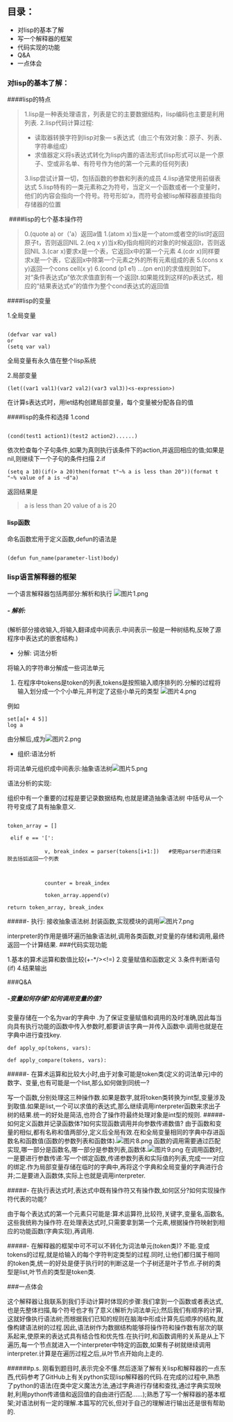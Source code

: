  
## 目录：

+ 对lisp的基本了解
+ 写一个解释器的框架
+ 代码实现的功能
+ Q&A
+ 一点体会


### 对lisp的基本了解：
####lisp的特点
>1.lisp是一种表处理语言，列表是它的主要数据结构，lisp编码也主要是利用列表.
>2.lisp代码计算过程:
>- 读取器转换字符到lisp对象— s表达式（由三个有效对象：原子、列表、字符串组成）
>- 求值器定义将s表达式转化为lisp内置的语法形式(lisp形式可以是一个原子、空或非名单、有符号作为他的第一个元素的任何列表)
>
>3.lisp尝试计算一切，包括函数的参数和列表的成员
4.lisp通常使用前缀表达式
>5.lisp特有的一类元素称之为符号，当定义一个函数或者一个变量时，他们的内容会指向一个符号。符号形如‘a，而符号会被lisp解释器直接指向存储器的位置



​
####lisp的七个基本操作符

> 0.(quote a) or（’a）返回a值
1.(atom x)当x是一个atom或者空的list时返回原子t，否则返回NIL
2.(eq x y)当x和y指向相同的对象的时候返回t，否则返回NIL
3.(car x)要求x是一个表，它返回x中的第一个元素
4.(cdr x)同样要求x是一个表，它返回x中除第一个元素之外的所有元素组成的表
5.(cons x y)返回一个cons cell(x y)
6.(cond (p1 e1) ...(pn en))的求值规则如下。对“条件表达式p”依次求值直到有一个返回t.如果能找到这样的p表达式，相应的“结果表达式e”的值作为整个cond表达式的返回值

####lisp的变量

1.全局变量

```

(defvar var val)
or
(setq var val)
```

全局变量有永久值在整个lisp系统

2.局部变量

 ```
 (let((var1 val1)(var2 val2)(var3 val3))<s-expression>)
```
在计算s表达式时，用let结构创建局部变量，每个变量被分配各自的值
 
####lisp的条件和选择
1.cond
```

(cond(test1 action1)(test2 action2)......)
```

依次检查每个子句条件,如果为真则执行该条件下的action,并返回相应的值;如果是nil,则继续下一个子句的条件扫描
2.if
```
(setq a 10)(if(> a 20)then(format t"~% a is less than 20"))(format t "~% value of a is ~d"a)
```

返回结果是 
> a is less than 20 value of a is 20


#### lisp函数
命名函数宏用于定义函数,defun的语法是
```

(defun fun_name(parameter-list)body)
```



### lisp语言解释器的框架

一个语言解释器包括两部分:解析和执行
![图片1.png](https://upload-images.jianshu.io/upload_images/15605979-b343bd6ab1226d40.png?imageMogr2/auto-orient/strip%7CimageView2/2/w/1240)


##### - 解析:
(解析部分接收输入,将输入翻译成中间表示.中间表示一般是一种树结构,反映了源程序中表达式的嵌套结构.)

 
- 分解: 词法分析

将输入的字符串分解成一些词法单元
1. 在程序中tokens是token的列表,tokens是按照输入顺序排列的.分解的过程将输入划分成一个个小单元,并判定了这些小单元的类型
![图片4.png](https://upload-images.jianshu.io/upload_images/15605979-28c49284bc3f0d92.png?imageMogr2/auto-orient/strip%7CimageView2/2/w/1240)

例如
```
set[a[+ 4 5]]
log a
```

由分解后,成为![图片2.png](https://upload-images.jianshu.io/upload_images/15605979-45fff935f5798d44.png?imageMogr2/auto-orient/strip%7CimageView2/2/w/1240)



- 组织:语法分析

将词法单元组织成中间表示:抽象语法树![图片5.png](https://upload-images.jianshu.io/upload_images/15605979-6e85ee2a4e3bb582.png?imageMogr2/auto-orient/strip%7CimageView2/2/w/1240)


语法分析的实现:

组织中有一个重要的过程是要记录数据结构,也就是建造抽象语法树
中括号从一个符号变成了具有抽象意义.
```

token_array = []
```
```
 elif e == '[':

            v, break_index = parser(tokens[i+1:])   #使用parser的递归来脱去括弧返回一个列表   
  
            

            counter = break_index

            token_array.append(v)

```

```
return token_array, break_index
```


#####- 执行:
接收抽象语法树.封装函数,实现模块的调用![图片7.png](https://upload-images.jianshu.io/upload_images/15605979-145c8da3f60f947c.png?imageMogr2/auto-orient/strip%7CimageView2/2/w/1240)



interpreter的作用是循环遍历抽象语法树,调用各类函数,对变量的存储和调用,最终返回一个计算结果.
###代码实现功能

1.基本的算术运算和数值比较(+-*/><!=)
2.变量赋值和函数定义
3.条件判断语句(if)
4.结果输出

###Q&A

##### -变量如何存储?如何调用变量的值?

变量存储在一个名为var的字典中 .为了保证变量赋值和调用的及时准确,因此每当向具有执行功能的函数中传入参数时,都要讲该字典一并传入函数中.调用也就是在字典中进行查找key.

```
def apply_op(tokens, vars):
```
```
def apply_compare(tokens, vars):
```

#####- 在算术运算和比较大小时,由于对象可能是token类(定义的词法单元)中的数字、变量,也有可能是一个list,那么如何做到同统一?

写一个函数,分别处理这三种操作数.如果是数字,就将token类转换为int型,变量涉及到取值.如果是list,一个可以求值的表达式,那么继续调用interpreter函数来求出子树的结果.统一的好处是简洁,也符合了操作符最终处理对象是int型的规则.
#####- 如何定义函数并记录函数体?如何实现函数调用并向参数传递数值?
由于函数和变量的相似,都有名称和值两部分,定义后全局有效.在和全局变量相同的字典中存进函数名和函数值(函数的参数列表和函数体).![图片8.png](https://upload-images.jianshu.io/upload_images/15605979-fb4e670877e1e1bb.png?imageMogr2/auto-orient/strip%7CimageView2/2/w/1240)
函数的调用需要通过匹配实现,哪一部分是函数名,哪一部分是参数列表,函数体.![图片9.png](https://upload-images.jianshu.io/upload_images/15605979-d90040e6084424c1.png?imageMogr2/auto-orient/strip%7CimageView2/2/w/1240)
在调用函数时,一是要进行参数传递:写一个绑定函数,传递参数列表和实际值的列表,完成一一对应的绑定.作为局部变量存储在临时的字典中,再将这个字典和全局变量的字典进行合并;二是要进入函数体,实际上也就是调用interpreter.

#####- 在执行表达式时,表达式中既有操作符又有操作数,如何区分?如何实现操作符代表的功能?

由于每个表达式的第一个元素只可能是:算术运算符,比较符,关键字,变量名,函数名,这些我统称为操作符.在处理表达式时,只需要拿到第一个元素,根据操作符映射到相应的功能函数(字典实现),再调用.

#####- 在解释器的框架中可不可以不转化为词法单元(token类)?
不能.变成tokens的过程,就是给输入的每个字符判定类型的过程.同时,让他们都归属于相同的token类,统一的好处是便于执行时的判断这是一个子树还是叶子节点.子树的类型是list,叶节点的类型是token类.





###一点体会

这个解释器让我联系到我们手动计算时体现的步骤:我们拿到一个函数或者表达式,也是先整体扫描,每个符号也才有了意义(解析为词法单元);然后我们有顺序的计算,这就好像执行语法树;而根据我们已知的规则在脑海中形成计算先后顺序的结构,就像构建语法树的过程.因此,语法树作为数据结构能够将操作符和操作数有层次的联系起来,使原来的表达式具有结合性和优先性.在执行时,和函数调用的关系是从上下遍历,每一个节点就进入一个interpreter中特定的函数,如果有子树就继续调用interpreter.计算是在遍历过程之后,从叶节点开始向上走的.

######p.s.
刚看到题目时,表示完全不懂.然后逐渐了解有关lisp和解释器的一点东西,代码参考了GitHub上有关python实现lisp解释器的代码.在完成的过程中,熟悉了python的语法(在类中定义魔法方法,通过字典进行存储和查找,通过字典实现映射,利用python传递值和返回值的自由进行匹配……);熟悉了写一个解释器的基本框架;对语法树有一定的理解.本篇写的冗长,但对于自己的理解进行输出还是很有帮助的.
